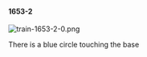 #### 1653-2
![train-1653-2-0.png](https://github.com/lil-lab/nlvr/raw/master/nlvr/train/images/40/train-1653-2-0.png "train-1653-2-0.png")

There is a blue circle touching the base